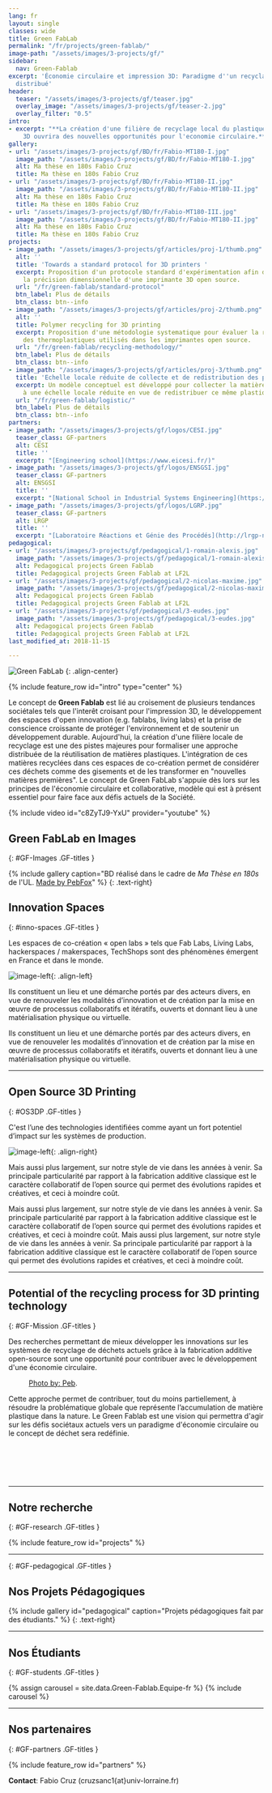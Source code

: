 ```yaml
---
lang: fr
layout: single
classes: wide
title: Green FabLab
permalink: "/fr/projects/green-fablab/"
image-path: "/assets/images/3-projects/gf/"
sidebar:
  nav: Green-Fablab
excerpt: 'Économie circulaire et impression 3D: Paradigme d''un recyclage local et
  distribué'
header:
  teaser: "/assets/images/3-projects/gf/teaser.jpg"
  overlay_image: "/assets/images/3-projects/gf/teaser-2.jpg"
  overlay_filter: "0.5"
intro:
- excerpt: "**La création d'une filière de recyclage local du plastique pour l'impression
    3D ouvrira des nouvelles opportunités pour l'economie circulaire.**"
gallery:
- url: "/assets/images/3-projects/gf/BD/fr/Fabio-MT180-I.jpg"
  image_path: "/assets/images/3-projects/gf/BD/fr/Fabio-MT180-I.jpg"
  alt: Ma thèse en 180s Fabio Cruz
  title: Ma thèse en 180s Fabio Cruz
- url: "/assets/images/3-projects/gf/BD/fr/Fabio-MT180-II.jpg"
  image_path: "/assets/images/3-projects/gf/BD/fr/Fabio-MT180-II.jpg"
  alt: Ma thèse en 180s Fabio Cruz
  title: Ma thèse en 180s Fabio Cruz
- url: "/assets/images/3-projects/gf/BD/fr/Fabio-MT180-III.jpg"
  image_path: "/assets/images/3-projects/gf/BD/fr/Fabio-MT180-II.jpg"
  alt: Ma thèse en 180s Fabio Cruz
  title: Ma thèse en 180s Fabio Cruz
projects:
- image_path: "/assets/images/3-projects/gf/articles/proj-1/thumb.png"
  alt: ''
  title: 'Towards a standard protocol for 3D printers '
  excerpt: Proposition d'un protocole standard d'expérimentation afin de caractériser
    la précision dimensionnelle d'une imprimante 3D open source.
  url: "/fr/green-fablab/standard-protocol"
  btn_label: Plus de détails
  btn_class: btn--info
- image_path: "/assets/images/3-projects/gf/articles/proj-2/thumb.png"
  alt: ''
  title: Polymer recycling for 3D printing
  excerpt: Proposition d'une métodologie systematique pour évaluer la recyclabilité
    des thermoplastiques utilisés dans les imprimantes open source.
  url: "/fr/green-fablab/recycling-methodology/"
  btn_label: Plus de détails
  btn_class: btn--info
- image_path: "/assets/images/3-projects/gf/articles/proj-3/thumb.png"
  title: 'Echelle locale réduite de collecte et de redistribution des plastiques recyclés '
  excerpt: Un modèle conceptuel est développé pour collecter la matière plastique
    à une échelle locale réduite en vue de redistribuer ce même plastique recyclé.
  url: "/fr/green-fablab/logistic/"
  btn_label: Plus de détails
  btn_class: btn--info
partners:
- image_path: "/assets/images/3-projects/gf/logos/CESI.jpg"
  teaser_class: GF-partners
  alt: CESI
  title: ''
  excerpt: "[Engineering school](https://www.eicesi.fr/)"
- image_path: "/assets/images/3-projects/gf/logos/ENSGSI.jpg"
  teaser_class: GF-partners
  alt: ENSGSI
  title: ''
  excerpt: "[National School in Industrial Systems Engineering](https://www.ensgsi.univ-lorraine.fr/)"
- image_path: "/assets/images/3-projects/gf/logos/LGRP.jpg"
  teaser_class: GF-partners
  alt: LRGP
  title: ''
  excerpt: "[Laboratoire Réactions et Génie des Procédés](http://lrgp-nancy.cnrs.fr/)"
pedagogical:
- url: "/assets/images/3-projects/gf/pedagogical/1-romain-alexis.jpg"
  image_path: "/assets/images/3-projects/gf/pedagogical/1-romain-alexis.jpg"
  alt: Pedagogical projects Green Fablab
  title: Pedagogical projects Green Fablab at LF2L
- url: "/assets/images/3-projects/gf/pedagogical/2-nicolas-maxime.jpg"
  image_path: "/assets/images/3-projects/gf/pedagogical/2-nicolas-maxime.jpg"
  alt: Pedagogical projects Green Fablab
  title: Pedagogical projects Green Fablab at LF2L
- url: "/assets/images/3-projects/gf/pedagogical/3-eudes.jpg"
  image_path: "/assets/images/3-projects/gf/pedagogical/3-eudes.jpg"
  alt: Pedagogical projects Green Fablab
  title: Pedagogical projects Green Fablab at LF2L
last_modified_at: 2018-11-15

---
```

![Green FabLab](%7B%7Bsite.baseurl%7Cappend:page.image-path%7Cappend:'Logo-GF.png'%7D%7D)
{: .align-center}

{% include feature_row id="intro" type="center" %}

<!-- Intro -->
Le concept de **Green Fablab** est lié au croisement de plusieurs tendances sociétales tels que l'interêt croisant pour l'impression 3D, le développement des espaces d'open innovation (e.g. fablabs, living labs) et la prise de conscience croissante de protéger l'environnement et de soutenir un développement durable. Aujourd'hui, la création d'une filière locale de recyclage est une des pistes majeures pour formaliser une approche distribuée de la réutilisation de matières plastiques. L'intégration de ces matières recyclées dans ces espaces de co-création permet de considérer ces déchets comme des gisements et de les transformer en "nouvelles matières premières". Le concept de Green FabLab s'appuie dès lors sur les principes de l'économie circulaire et collaborative, modèle qui est à présent essentiel pour faire face aux défis actuels de la Société.

{% include video id="c8ZyTJ9-YxU" provider="youtube" %}

## Green FabLab en Images

{: #GF-Images .GF-titles }

{% include gallery
caption="BD réalisé dans le cadre de _Ma Thèse en 180s_ de l'UL. [Made by PebFox](http://www.pebfox.com/blog/)" %} {: .text-right}

## Innovation Spaces

{: #inno-spaces .GF-titles }

Les espaces de co-création « open labs » tels que Fab Labs, Living Labs, hackerspaces / makerspaces, TechShops sont des phénomènes émergent en France et dans le monde.

![image-left](%7B%7Bsite.baseurl%7Cappend:page.image-path%7Cappend:'LF2L.jpg'%7D%7D){: .align-left}

Ils constituent un lieu et une démarche portés par des acteurs divers, en vue de renouveler les modalités d’innovation et de création par la mise en œuvre de processus collaboratifs et itératifs, ouverts et donnant lieu à une matérialisation physique ou virtuelle.

Ils constituent un lieu et une démarche portés par des acteurs divers, en vue de renouveler les modalités d’innovation et de création par la mise en œuvre de processus collaboratifs et itératifs, ouverts et donnant lieu à une matérialisation physique ou virtuelle.

***

## Open Source 3D Printing

{: #OS3DP .GF-titles }

C'est l’une des technologies identifiées comme ayant un fort potentiel d’impact sur les systèmes de production.

![image-left](%7B%7Bsite.baseurl%7Cappend:page.image-path%7Cappend:'3DP.jpg'%7D%7D){: .align-right}

Mais aussi plus largement, sur notre style de vie dans les années à venir. Sa principale particularité par rapport à la fabrication additive classique est le caractère collaboratif de l’open source qui permet des évolutions rapides et créatives, et ceci à moindre coût.

Mais aussi plus largement, sur notre style de vie dans les années à venir. Sa principale particularité par rapport à la fabrication additive classique est le caractère collaboratif de l’open source qui permet des évolutions rapides et créatives, et ceci à moindre coût.
Mais aussi plus largement, sur notre style de vie dans les années à venir. Sa principale particularité par rapport à la fabrication additive classique est le caractère collaboratif de l’open source qui permet des évolutions rapides et créatives, et ceci à moindre coût.

***

## Potential of the recycling process for 3D printing technology

{: #GF-Mission .GF-titles }

Des recherches permettant de mieux développer les innovations sur les systèmes de recyclage de déchets actuels grâce à la fabrication additive open-source sont une opportunité pour contribuer avec le développement d'une économie circulaire.

<figure style="width: 200px" class="align-left">
<img src="{{ site.baseurl | append:page.image-path | append:'Recycling.jpg'}}" alt="">
<figcaption>
<a href="http://www.pebfox.com/">Photo by: Peb</a>.
</figcaption>
</figure>

Cette approche permet de contribuer, tout du moins partiellement, à résoudre la problématique globale que représente l’accumulation de matière plastique dans la nature. Le Green Fablab est une vision qui permettra d'agir sur les défis sociétaux actuels vers un paradigme d'économie circulaire ou le concept de déchet sera redéfinie.

<br>
<br>
<br>
<br>

***

## Notre recherche

{: #GF-research .GF-titles }

<div id="GF-projects">
{% include feature_row id="projects" %}
</div>

***

{: #GF-pedagogical .GF-titles }

## Nos Projets Pédagogiques

{% include gallery id="pedagogical"
caption="Projets pédagogiques fait par des étudiants." %} {: .text-right}

***

## Nos Étudiants

{: #GF-students .GF-titles }

{% assign carousel = site.data.Green-Fablab.Equipe-fr %}
{% include carousel  %}

***

## Nos partenaires

{: #GF-partners .GF-titles }

<div id="GF-partners">
{% include feature_row id="partners" %}
</div>

**Contact**: Fabio Cruz (cruzsanc1{at}univ-lorraine.fr)